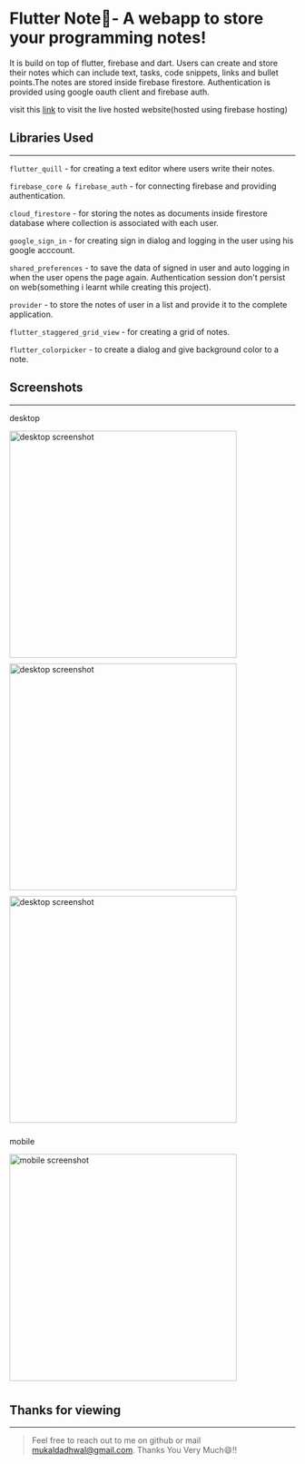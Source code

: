 # Flutter Note📒- A webapp to store your programming notes!

It is build on top of flutter, firebase and dart. Users can create and store their notes which can include text, tasks, code snippets, links and bullet points.The notes are stored inside firebase firestore. Authentication is provided using google oauth client and firebase auth.

visit this [link](https://mukal-flutternote.web.app/#/) to visit the live hosted website(hosted using firebase hosting)

## Libraries Used
***

```flutter_quill``` - for creating a text editor where users write their notes.

```firebase_core & firebase_auth``` - for connecting firebase and providing authentication.

```cloud_firestore``` - for storing the notes as documents inside firestore database where collection is associated with each user.

```google_sign_in``` - for creating sign in dialog and logging in the user using his google acccount.

```shared_preferences``` - to save the data of signed in user and auto logging in when the user opens the page again. Authentication session don't persist on web(something i learnt while creating this project).


```provider``` - to store the notes of user in a list and provide it to the complete application.

```flutter_staggered_grid_view``` - for creating a grid of notes.

```flutter_colorpicker``` - to create a dialog and give background color to a note.

## Screenshots
***

desktop

<img align="center" src="assets/s1.png" alt="desktop screenshot" style="height: 400px; width:px; margin-bottom:10px;"/>

<img align="center" src="assets/s2.png" alt="desktop screenshot" style="height: 400px; width:px; margin-bottom:10px;"/>

<img align="center" src="assets/s3.png" alt="desktop screenshot" style="height: 400px; width:px; margin-bottom:10px;"/>

mobile

<img align="center" src="assets/s4.png" alt="mobile screenshot" style="height: 400px; width:px; margin-bottom:10px;"/>

</br>

## Thanks for viewing
***

> Feel free to reach out to me on github or mail mukaldadhwal@gmail.com. Thanks You Very Much😄!!